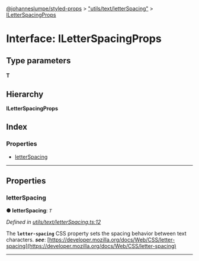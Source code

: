 [@johanneslumpe/styled-props](../README.md) > ["utils/text/letterSpacing"](../modules/_utils_text_letterspacing_.md) > [ILetterSpacingProps](../interfaces/_utils_text_letterspacing_.iletterspacingprops.md)

# Interface: ILetterSpacingProps

## Type parameters
#### T 
## Hierarchy

**ILetterSpacingProps**

## Index

### Properties

* [letterSpacing](_utils_text_letterspacing_.iletterspacingprops.md#letterspacing)

---

## Properties

<a id="letterspacing"></a>

###  letterSpacing

**● letterSpacing**: *`T`*

*Defined in [utils/text/letterSpacing.ts:12](https://github.com/johanneslumpe/styled-props/blob/3abf398/src/utils/text/letterSpacing.ts#L12)*

The **`letter-spacing`** CSS property sets the spacing behavior between text characters.
*__see__*: [https://developer.mozilla.org/docs/Web/CSS/letter-spacing](https://developer.mozilla.org/docs/Web/CSS/letter-spacing)

___

